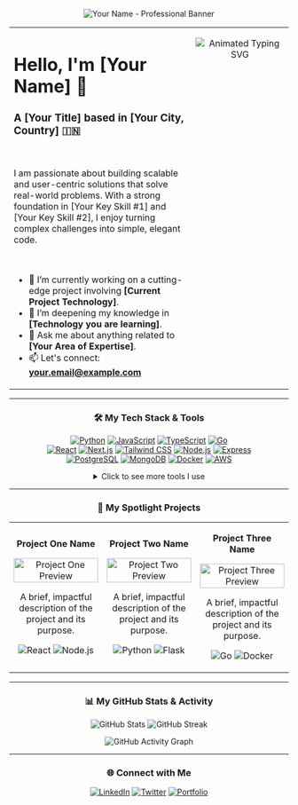 <p align="center">
  <img src="https://your-image-url.com/professional-banner.png" alt="Your Name - Professional Banner" />
</p>

<table>
  <tr>
    <td valign="top" width="65%">
      <h1 align="left">Hello, I'm [Your Name] 👋</h1>
      <h3 align="left">A [Your Title] based in [Your City, Country] 🇮🇳</h3>
      <br>
      <p align="left">
        I am passionate about building scalable and user-centric solutions that solve real-world problems. With a strong foundation in [Your Key Skill #1] and [Your Key Skill #2], I enjoy turning complex challenges into simple, elegant code.
      </p>
      <br>
      <ul>
        <li>🔭 I’m currently working on a cutting-edge project involving <strong>[Current Project Technology]</strong>.</li>
        <li>🌱 I’m deepening my knowledge in <strong>[Technology you are learning]</strong>.</li>
        <li>💬 Ask me about anything related to <strong>[Your Area of Expertise]</strong>.</li>
        <li>📫 Let's connect: <a href="mailto:your.email@example.com"><strong>your.email@example.com</strong></a></li>
      </ul>
    </td>
    <td valign="top" width="35%">
      <p align="center">
        <img src="https://readme-typing-svg.herokuapp.com?font=Fira+Code&size=22&pause=1000&color=3398DB&width=435&lines=Full-Stack+Development;Cloud-Native+Solutions;Open-Source+Advocate;Problem+Solver" alt="Animated Typing SVG" />
      </p>
      </td>
  </tr>
</table>

---

<h3 align="center">🛠️ My Tech Stack & Tools</h3>
<p align="center">
  <a href="#"><img alt="Python" src="https://img.shields.io/badge/Python-3776AB?style=for-the-badge&logo=python&logoColor=white"></a>
  <a href="#"><img alt="JavaScript" src="https://img.shields.io/badge/JavaScript-F7DF1E?style=for-the-badge&logo=javascript&logoColor=black"></a>
  <a href="#"><img alt="TypeScript" src="https://img.shields.io/badge/TypeScript-3178C6?style=for-the-badge&logo=typescript&logoColor=white"></a>
  <a href="#"><img alt="Go" src="https://img.shields.io/badge/Go-00ADD8?style=for-the-badge&logo=go&logoColor=white"></a>
  <br>
  <a href="#"><img alt="React" src="https://img.shields.io/badge/React-61DAFB?style=for-the-badge&logo=react&logoColor=black"></a>
  <a href="#"><img alt="Next.js" src="https://img.shields.io/badge/Next.js-000000?style=for-the-badge&logo=nextdotjs&logoColor=white"></a>
  <a href="#"><img alt="Tailwind CSS" src="https://img.shields.io/badge/Tailwind_CSS-38B2AC?style=for-the-badge&logo=tailwind-css&logoColor=white"></a>
  <a href="#"><img alt="Node.js" src="https://img.shields.io/badge/Node.js-339933?style=for-the-badge&logo=nodedotjs&logoColor=white"></a>
  <a href="#"><img alt="Express" src="https://img.shields.io/badge/Express-000000?style=for-the-badge&logo=express&logoColor=white"></a>
  <br>
  <a href="#"><img alt="PostgreSQL" src="https://img.shields.io/badge/PostgreSQL-336791?style=for-the-badge&logo=postgresql&logoColor=white"></a>
  <a href="#"><img alt="MongoDB" src="https://img.shields.io/badge/MongoDB-47A248?style=for-the-badge&logo=mongodb&logoColor=white"></a>
  <a href="#"><img alt="Docker" src="https://img.shields.io/badge/Docker-2496ED?style=for-the-badge&logo=docker&logoColor=white"></a>
  <a href="#"><img alt="AWS" src="https://img.shields.io/badge/AWS-232F3E?style=for-the-badge&logo=amazon-aws&logoColor=white"></a>
</p>

<details align="center">
  <summary>Click to see more tools I use</summary>
  <p align="center">
    <a href="#"><img alt="Git" src="https://img.shields.io/badge/Git-F05032?style=for-the-badge&logo=git&logoColor=white"></a>
    <a href="#"><img alt="Jira" src="https://img.shields.io/badge/Jira-0052CC?style=for-the-badge&logo=jira&logoColor=white"></a>
    <a href="#"><img alt="Figma" src="https://img.shields.io/badge/Figma-F24E1E?style=for-the-badge&logo=figma&logoColor=white"></a>
  </p>
</details>

---

<h3 align="center">🚀 My Spotlight Projects</h3>
<table align="center" border="0" cellpadding="10" cellspacing="0">
  <tr align="center">
    <td width="33%">
      <p align="center"><strong>Project One Name</strong></p>
      <a href="[LINK_TO_PROJECT_REPO]"><img src="[URL_TO_PROJECT_IMAGE_OR_GIF]" alt="Project One Preview" width="100%"></a>
      <p align="center">A brief, impactful description of the project and its purpose.</p>
      <p align="center">
        <img src="https://img.shields.io/badge/React-61DAFB?style=flat&logo=react&logoColor=black" alt="React">
        <img src="https://img.shields.io/badge/Node.js-339933?style=flat&logo=nodedotjs&logoColor=white" alt="Node.js">
      </p>
    </td>
    <td width="33%">
      <p align="center"><strong>Project Two Name</strong></p>
      <a href="[LINK_TO_PROJECT_REPO]"><img src="[URL_TO_PROJECT_IMAGE_OR_GIF]" alt="Project Two Preview" width="100%"></a>
      <p align="center">A brief, impactful description of the project and its purpose.</p>
      <p align="center">
        <img src="https://img.shields.io/badge/Python-3776AB?style=flat&logo=python&logoColor=white" alt="Python">
        <img src="https://img.shields.io/badge/Flask-000000?style=flat&logo=flask&logoColor=white" alt="Flask">
      </p>
    </td>
    <td width="33%">
      <p align="center"><strong>Project Three Name</strong></p>
      <a href="[LINK_TO_PROJECT_REPO]"><img src="[URL_TO_PROJECT_IMAGE_OR_GIF]" alt="Project Three Preview" width="100%"></a>
      <p align="center">A brief, impactful description of the project and its purpose.</p>
      <p align="center">
        <img src="https://img.shields.io/badge/Go-00ADD8?style=flat&logo=go&logoColor=white" alt="Go">
        <img src="https://img.shields.io/badge/Docker-2496ED?style=flat&logo=docker&logoColor=white" alt="Docker">
      </p>
    </td>
  </tr>
</table>

---

<h3 align="center">📊 My GitHub Stats & Activity</h3>
<p align="center">
  <img src="https://github-readme-stats.vercel.app/api?username=YOUR_GITHUB_USERNAME&show_icons=true&theme=github_dark&hide_border=true&count_private=true" alt="GitHub Stats" />
  <img src="https://github-readme-streak-stats.herokuapp.com/?user=YOUR_GITHUB_USERNAME&theme=github_dark&hide_border=true" alt="GitHub Streak" />
</p>

<p align="center">
  <img src="https://github-readme-activity-graph.vercel.app/graph?username=YOUR_GITHUB_USERNAME&theme=github-dark&hide_border=true" alt="GitHub Activity Graph" />
</p>

---

<h3 align="center">🌐 Connect with Me</h3>
<p align="center">
  <a href="https://linkedin.com/in/[your-linkedin-id]"><img src="https://img.shields.io/badge/LinkedIn-0A66C2?style=for-the-badge&logo=linkedin&logoColor=white" alt="LinkedIn"></a>
  <a href="https://twitter.com/[your-twitter-handle]"><img src="https://img.shields.io/badge/Twitter-1DA1F2?style=for-the-badge&logo=twitter&logoColor=white" alt="Twitter"></a>
  <a href="https://[your-portfolio-website.com]"><img src="https://img.shields.io/badge/Portfolio-333333?style=for-the-badge&logo=react&logoColor=61DAFB" alt="Portfolio"></a>
</p>
